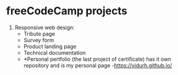 # freeCodeCamp projects
1. Responsive web design:
    - Tribute page
    - Survey form
    - Product landing page
    - Technical documentation
    - *Personal pertfolio (the last project of certificate) has it own repository and is my personal page -https://vidurh.github.io/
